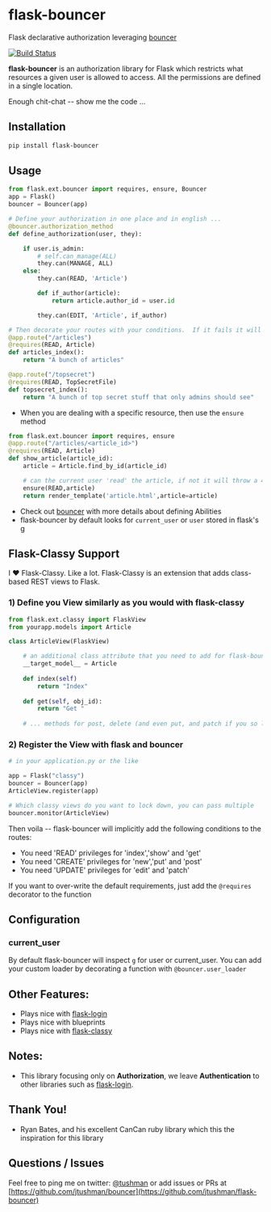 flask-bouncer
=============

Flask declarative authorization leveraging [bouncer](https://github.com/jtushman/bouncer)

[![Build Status](https://travis-ci.org/jtushman/flask-bouncer.svg?branch=master)](https://travis-ci.org/jtushman/flask-bouncer)

**flask-bouncer** is an authorization library for Flask which restricts what resources a given user is allowed to access.  All the permissions are defined in a single location.

Enough chit-chat -- show me the code ...


## Installation

```bash
pip install flask-bouncer
```

## Usage

```python
from flask.ext.bouncer import requires, ensure, Bouncer
app = Flask()
bouncer = Bouncer(app)

# Define your authorization in one place and in english ...
@bouncer.authorization_method
def define_authorization(user, they):

    if user.is_admin:
        # self.can_manage(ALL)
        they.can(MANAGE, ALL)
    else:
        they.can(READ, 'Article')

        def if_author(article):
            return article.author_id = user.id

        they.can(EDIT, 'Article', if_author)

# Then decorate your routes with your conditions.  If it fails it will throw a 401
@app.route("/articles")
@requires(READ, Article)
def articles_index():
    return "A bunch of articles"

@app.route("/topsecret")
@requires(READ, TopSecretFile)
def topsecret_index():
    return "A bunch of top secret stuff that only admins should see"
```

* When you are dealing with a specific resource, then use the `ensure` method

```python
from flask.ext.bouncer import requires, ensure
@app.route("/articles/<article_id>")
@requires(READ, Article)
def show_article(article_id):
    article = Article.find_by_id(article_id)

    # can the current user 'read' the article, if not it will throw a 401
    ensure(READ,article)
    return render_template('article.html',article=article)
```


* Check out [bouncer](https://github.com/jtushman/bouncer) with more details about defining Abilities
* flask-bouncer by default looks for `current_user` or `user` stored in flask's [g](http://flask.pocoo.org/docs/api/#flask.g)

## Flask-Classy Support
I ❤ Flask-Classy. Like a lot.  Flask-Classy is an extension that adds class-based REST views to Flask.

### 1) Define you View similarly as you would with flask-classy

```python
from flask.ext.classy import FlaskView
from yourapp.models import Article

class ArticleView(FlaskView)

	# an additional class attribute that you need to add for flask-bouncer
	__target_model__ = Article
	
	def index(self)
		return "Index"
		
	def get(self, obj_id):
		return "Get "
		
	# ... methods for post, delete (and even put, and patch if you so like		
```

### 2) Register the View with flask and bouncer


```python
# in your application.py or the like

app = Flask("classy")
bouncer = Bouncer(app)
ArticleView.register(app)

# Which classy views do you want to lock down, you can pass multiple
bouncer.monitor(ArticleView)

```

Then voila -- flask-bouncer will implicitly add the following conditions to the routes:

* You need 'READ' privileges for 'index','show' and 'get'
* You need 'CREATE' privileges for 'new','put' and 'post'
* You need 'UPDATE' privileges for 'edit' and 'patch'

If you want to over-write the default requirements, just add the `@requires` decorator to the function

## Configuration

### current_user
By default flask-bouncer will inspect `g` for user or current_user.  You can add your custom loader by decorating a
function with `@bouncer.user_loader`


## Other Features:

* Plays nice with [flask-login](http://flask-login.readthedocs.org/en/latest/)
* Plays nice with blueprints
* Plays nice with [flask-classy](https://pythonhosted.org/Flask-Classy/)

## Notes:

* This library focusing only on **Authorization**, we leave **Authentication** to other libraries such as [flask-login](http://flask-login.readthedocs.org/en/latest/).

## Thank You!

* Ryan Bates, and his excellent CanCan ruby library which this the inspiration for this library




## Questions / Issues
Feel free to ping me on twitter: [@tushman](http://twitter.com/tushman) or add issues or PRs at [https://github.com/jtushman/bouncer](https://github.com/jtushman/flask-bouncer)
